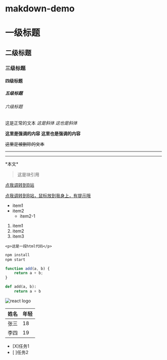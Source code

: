 <!-- command + / 是生成注释的快捷键 -->
<!-- 标题 -->
# makdown-demo

# 一级标题
## 二级标题
### 三级标题
#### 四级标题
##### 五级标题
###### 六级标题

<!-- 斜体 -->
这是正常的文本
*这是斜体*
_这也是斜体_

<!-- 强调 -->
**这里是强调的内容**
__这里也是强调的内容__
<!-- 删除 -->
~~这里是被删除的文本~~
<!-- 水平横线，分割线 -->
___
---

<!-- 打出之前用于转换文本的特殊符号如：* -->
\*本文\*

<!-- 块引用 -->
> 这是块引用
<!-- 超链接 -->
[点我调转到B站](https://www.bilibili.com)
<!-- 带友好提示的超链接 -->
[点我调转到B站，鼠标放到我身上，有提示哦](https://www.bilibili.com "B站")
<!-- 无序号的列表 -->
* item1
* item2
    * item2-1

<!-- 有序列表 -->
1. item1
2. item2
3. item3

<!-- 显示代码 -->
`<p>这是一段html代码</p>`
<!-- 显示代码块 -->
```bash
npm install
npm start
```
```javascript
function add(a, b) {
    return a + b;
}
```
```python
def add(a, b):
    return a + b
```

<!-- 显示图片 -->
![react logo](https://img1.baidu.com/it/u=54728093,2164804790&fm=26&fmt=auto&gp=0.jpg)
<!-- 表格 -->
|姓名|年轻|
|---|---|
|张三|18|
|李四|19|

<!-- 任务列表 -->
* [X]任务1
* [ ]任务2